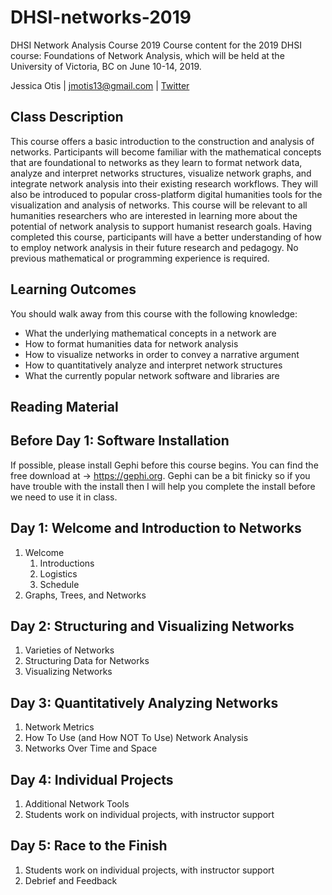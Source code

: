 # DHSI-networks-2019
DHSI Network Analysis Course 2019
Course content for the 2019 DHSI course: Foundations of Network Analysis, which will be held at the University of Victoria, BC on June 10-14, 2019.

Jessica Otis | jmotis13@gmail.com | [Twitter](https://twitter.com/jotis13)

## Class Description

This course offers a basic introduction to the construction and analysis of networks. Participants will become familiar with the mathematical concepts that are foundational to networks as they learn to format network data, analyze and interpret networks structures, visualize network graphs, and integrate network analysis into their existing research workflows. They will also be introduced to popular cross-platform digital humanities tools for the visualization and analysis of networks. This course will be relevant to all humanities researchers who are interested in learning more about the potential of network analysis to support humanist research goals. Having completed this course, participants will have a better understanding of how to employ network analysis in their future research and pedagogy. No previous mathematical or programming experience is required. 

## Learning Outcomes

You should walk away from this course with the following knowledge:
  - What the underlying mathematical concepts in a network are
  - How to format humanities data for network analysis
  - How to visualize networks in order to convey a narrative argument
  - How to quantitatively analyze and interpret network structures
  - What the currently popular network software and libraries are
  
  ## Reading Material
  
  ## Before Day 1: Software Installation

If possible, please install Gephi before this course begins.  You can find the free download at -> https://gephi.org. Gephi can be a bit finicky so if you have trouble with the install then I will help you complete the install before we need to use it in class.
  
  ## Day 1: Welcome and Introduction to Networks

1. Welcome
    1. Introductions
    2. Logistics
    3. Schedule
2. Graphs, Trees, and Networks
  
  ## Day 2: Structuring and Visualizing Networks
1. Varieties of Networks
2. Structuring Data for Networks
3. Visualizing Networks
  
  ## Day 3: Quantitatively Analyzing Networks
1. Network Metrics
2. How To Use (and How NOT To Use) Network Analysis
3. Networks Over Time and Space
  
  ## Day 4: Individual Projects
1. Additional Network Tools
2. Students work on individual projects, with instructor support
  
  ## Day 5: Race to the Finish
1. Students work on individual projects, with instructor support
2. Debrief and Feedback
